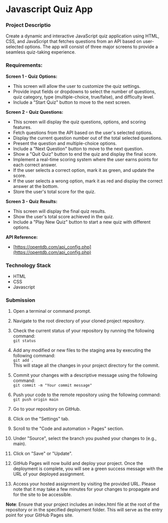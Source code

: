 # Javascript Quiz App

### Project Descriptio

Create a dynamic and interactive JavaScript quiz application using HTML, CSS, and JavaScript that fetches questions from an API based on user-selected options. The app will consist of three major screens to provide a seamless quiz-taking experience.

### Requirements:

**Screen 1 - Quiz Options:**

- This screen will allow the user to customize the quiz settings.
- Provide input fields or dropdowns to select the number of questions, quiz category, type (multiple-choice, true/false), and difficulty level.
- Include a "Start Quiz" button to move to the next screen.

**Screen 2 - Quiz Questions:**

- This screen will display the quiz questions, options, and scoring features.
- Fetch questions from the API based on the user's selected options.
- Display the current question number out of the total selected questions.
- Present the question and multiple-choice options.
- Include a "Next Question" button to move to the next question.
- Show a "Quit Quiz" button to end the quiz and display the final score.
- Implement a real-time scoring system where the user earns points for each correct answer.
- If the user selects a correct option, mark it as green, and update the score.
- If the user selects a wrong option, mark it as red and display the correct answer at the bottom.
- Store the user's total score for the quiz.

**Screen 3 - Quiz Results:**

- This screen will display the final quiz results.
- Show the user's total score achieved in the quiz.
- Include a "Play New Quiz" button to start a new quiz with different options.

**API Reference:**
- [https://opentdb.com/api_config.php](https://opentdb.com/api_config.php)
### Technology Stack

- HTML
- CSS
- Javascript

### Submission

1. Open a terminal or command prompt.

2. Navigate to the root directory of your cloned project repository.

3. Check the current status of your repository by running the following command:
   </br>
   `git status`

4. Add any modified or new files to the staging area by executing the following command:
   </br>
   `git add .`
   </br>
   This will stage all the changes in your project directory for the commit.

5. Commit your changes with a descriptive message using the following command:
   </br>
   `git commit -m "Your commit message"`

6. Push your code to the remote repository using the following command:
   </br>
   `git push origin main`

7. Go to your repository on GitHub.

8. Click on the "Settings" tab.

9. Scroll to the "Code and automation > Pages" section.

10. Under "Source", select the branch you pushed your changes to (e.g., main).

11. Click on "Save" or "Update".

12. GitHub Pages will now build and deploy your project. Once the deployment is complete, you will see a green success message with the URL of your deployed assignment.

13. Access your hosted assignment by visiting the provided URL. Please note that it may take a few minutes for your changes to propagate and for the site to be accessible.

**Note**: Ensure that your project includes an index.html file at the root of the repository or in the specified deployment folder. This will serve as the entry point for your GitHub Pages site.
